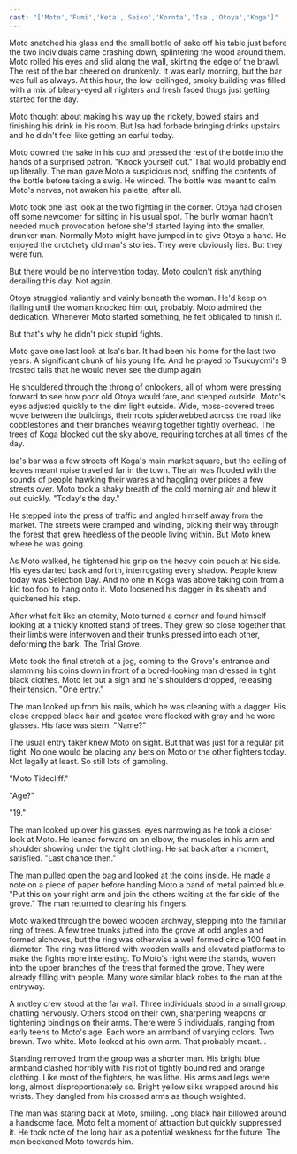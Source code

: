 ```yaml
---
cast: "['Moto','Fumi','Keta','Seiko','Korota','Isa','Otoya','Koga']"
---
```


Moto snatched his glass and the small bottle of sake off his table just before the two individuals came crashing down, splintering the wood around them. Moto rolled his eyes and slid along the wall, skirting the edge of the brawl. The rest of the bar cheered on drunkenly. It was early morning, but the bar was full as always. At this hour, the low-ceilinged, smoky building was filled with a mix of bleary-eyed all nighters and fresh faced thugs just getting started for the day.

Moto thought about making his way up the rickety, bowed stairs and finishing his drink in his room. But Isa had forbade bringing drinks upstairs and he didn't feel like getting an earful today.

Moto downed the sake in his cup and pressed the rest of the bottle into the hands of a surprised patron. "Knock yourself out." That would probably end up literally. The man gave Moto a suspicious nod, sniffing the contents of the bottle before taking a swig. He winced. The bottle was meant to calm Moto's nerves, not awaken his palette, after all.

Moto took one last look at the two fighting in the corner. Otoya had chosen off some newcomer for sitting in his usual spot. The burly woman hadn't needed much provocation before she'd started laying into the smaller, drunker man. Normally Moto might have jumped in to give Otoya a hand. He enjoyed the crotchety old man's stories. They were obviously lies. But they were fun.

But there would be no intervention today. Moto couldn't risk anything derailing this day. Not again.

Otoya struggled valiantly and vainly beneath the woman. He'd keep on flailing until the woman knocked him out, probably. Moto admired the dedication. Whenever Moto started something, he felt obligated to finish it.

But that's why he didn't pick stupid fights.

Moto gave one last look at Isa's bar. It had been his home for the last two years. A significant chunk of his young life. And he prayed to Tsukuyomi's 9 frosted tails that he would never see the dump again.

He shouldered through the throng of onlookers, all of whom were pressing forward to see how poor old Otoya would fare, and stepped outside. Moto's eyes adjusted quickly to the dim light outside. Wide, moss-covered trees wove between the buildings, their roots spiderwebbed across the road like cobblestones and their branches weaving together tightly overhead. The trees of Koga blocked out the sky above, requiring torches at all times of the day. 

Isa's bar was a few streets off Koga's main market square, but the ceiling of leaves meant noise travelled far in the town. The air was flooded with the sounds of people hawking their wares and haggling over prices a few streets over. Moto took a shaky breath of the cold morning air and blew it out quickly. "Today's the day."

He stepped into the press of traffic and angled himself away from the market. The streets were cramped and winding, picking their way through the forest that grew heedless of the people living within. But Moto knew where he was going. 

As Moto walked, he tightened his grip on the heavy coin pouch at his side. His eyes darted back and forth, interrogating every shadow. People knew today was Selection Day. And no one in Koga was above taking coin from a kid too fool to hang onto it. Moto loosened his dagger in its sheath and quickened his step.

After what felt like an eternity, Moto turned a corner and found himself looking at a thickly knotted stand of trees. They grew so close together that their limbs were interwoven and their trunks pressed into each other, deforming the bark. The Trial Grove. 

Moto took the final stretch at a jog, coming to the Grove's entrance and slamming his coins down in front of a bored-looking man dressed in tight black clothes. Moto let out a sigh and he's shoulders dropped, releasing their tension. "One entry." 

The man looked up from his nails, which he was cleaning with a dagger. His close cropped black hair and goatee were flecked with gray and he wore glasses. His face was stern. "Name?"

The usual entry taker knew Moto on sight. But that was just for a regular pit fight. No one would be placing any bets on Moto or the other fighters today. Not legally at least. So still lots of gambling.

"Moto Tidecliff."

"Age?"

"19."

The man looked up over his glasses, eyes narrowing as he took a closer look at Moto. He leaned forward on an elbow, the muscles in his arm and shoulder showing under the tight clothing. He sat back after a moment, satisfied. "Last chance then." 

The man pulled open the bag and looked at the coins inside. He made a note on a piece of paper before handing Moto a band of metal painted blue. "Put this on your right arm and join the others waiting at the far side of the grove." The man returned to cleaning his fingers.

Moto walked through the bowed wooden archway, stepping into the familiar ring of trees. A few tree trunks jutted into the grove at odd angles and formed alchoves, but the ring was otherwise a well formed circle 100 feet in diameter. The ring was littered with wooden walls and elevated platforms to make the fights more interesting. To Moto's right were the stands, woven into the upper branches of the trees that formed the grove. They were already filling with people. Many wore similar black robes to the man at the entryway.

A motley crew stood at the far wall. Three individuals stood in a small group, chatting nervously. Others stood on their own, sharpening weapons or tightening bindings on their arms. There were 5 individuals, ranging from early teens to Moto's age. Each wore an armband of varying colors. Two brown. Two white. Moto looked at his own arm. That probably meant...

Standing removed from the group was a shorter man. His bright blue armband clashed horribly with his riot of tightly bound red and orange clothing. Like most of the fighters, he was lithe. His arms and legs were long, almost disproportionately so. Bright yellow silks wrapped around his wrists. They dangled from his crossed arms as though weighted.

The man was staring back at Moto, smiling. Long black hair billowed around a handsome face. Moto felt a moment of attraction but quickly suppressed it. He took note of the long hair as a potential weakness for the future. The man beckoned Moto towards him.